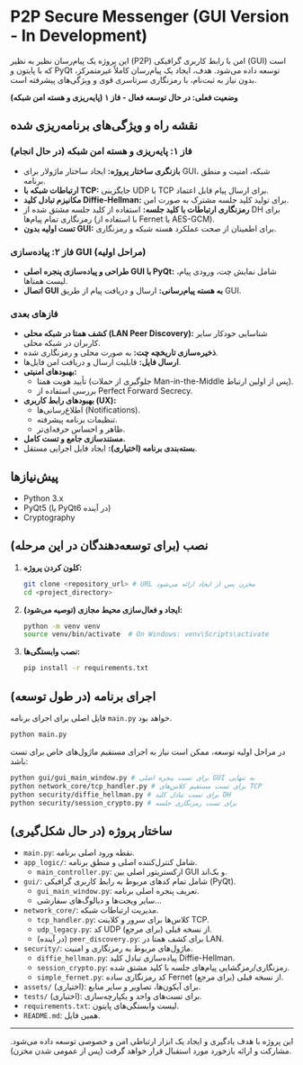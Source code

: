 # P2P Secure Messenger (GUI Version - In Development)

این پروژه یک پیام‌رسان نظیر به نظیر (P2P) امن با رابط کاربری گرافیکی (GUI) است که با پایتون و PyQt توسعه داده می‌شود.
هدف، ایجاد یک پیام‌رسان کاملاً غیرمتمرکز، بدون نیاز به ثبت‌نام، با رمزنگاری سرتاسری قوی و ویژگی‌های پیشرفته است.

**وضعیت فعلی: در حال توسعه فعال - فاز ۱ (پایه‌ریزی و هسته امن شبکه)**

## نقشه راه و ویژگی‌های برنامه‌ریزی شده

### فاز ۱: پایه‌ریزی و هسته امن شبکه (در حال انجام)
*   **بازنگری ساختار پروژه:** ایجاد ساختار ماژولار برای GUI، شبکه، امنیت و منطق برنامه.
*   **ارتباطات شبکه با TCP:** جایگزینی UDP با TCP برای ارسال پیام قابل اعتماد.
*   **مکانیزم تبادل کلید Diffie-Hellman:** برای تولید کلید جلسه مشترک به صورت امن.
*   **رمزنگاری ارتباطات با کلید جلسه:** استفاده از کلید جلسه مشتق شده از DH برای رمزنگاری تمام پیام‌ها (با استفاده از Fernet یا AES-GCM).
*   **تست اولیه بدون GUI:** برای اطمینان از صحت عملکرد هسته شبکه و رمزنگاری.

### فاز ۲: پیاده‌سازی GUI (مراحل اولیه)
*   **طراحی و پیاده‌سازی پنجره اصلی GUI با PyQt:** شامل نمایش چت، ورودی پیام، لیست همتاها.
*   **اتصال GUI به هسته پیام‌رسانی:** ارسال و دریافت پیام از طریق GUI.

### فازهای بعدی
*   **کشف همتا در شبکه محلی (LAN Peer Discovery):** شناسایی خودکار سایر کاربران در شبکه محلی.
*   **ذخیره‌سازی تاریخچه چت:** به صورت محلی و رمزنگاری شده.
*   **ارسال فایل:** قابلیت ارسال و دریافت امن فایل‌ها.
*   **بهبودهای امنیتی:**
    *   تأیید هویت همتا (جلوگیری از حملات Man-in-the-Middle پس از اولین ارتباط).
    *   بررسی استفاده از Perfect Forward Secrecy.
*   **بهبودهای رابط کاربری (UX):**
    *   اطلاع‌رسانی‌ها (Notifications).
    *   تنظیمات برنامه پیشرفته.
    *   ظاهر و احساس حرفه‌ای‌تر.
*   **مستندسازی جامع و تست کامل.**
*   **بسته‌بندی برنامه (اختیاری):** ایجاد فایل اجرایی مستقل.

## پیش‌نیازها

*   Python 3.x
*   PyQt5 (یا PyQt6 در آینده)
*   Cryptography

## نصب (برای توسعه‌دهندگان در این مرحله)

1.  **کلون کردن پروژه:**
    ```bash
    git clone <repository_url> # URL مخزن پس از ایجاد ارائه می‌شود
    cd <project_directory>
    ```
2.  **ایجاد و فعال‌سازی محیط مجازی (توصیه می‌شود):**
    ```bash
    python -m venv venv
    source venv/bin/activate  # On Windows: venv\Scripts\activate
    ```
3.  **نصب وابستگی‌ها:**
    ```bash
    pip install -r requirements.txt
    ```

## اجرای برنامه (در طول توسعه)

فایل اصلی برای اجرای برنامه `main.py` خواهد بود.
```bash
python main.py
```
در مراحل اولیه توسعه، ممکن است نیاز به اجرای مستقیم ماژول‌های خاص برای تست باشد:
```bash
python gui/gui_main_window.py # برای تست پنجره اصلی GUI به تنهایی
python network_core/tcp_handler.py # برای تست مستقیم کلاس‌های TCP
python security/diffie_hellman.py # برای تست تبادل کلید DH
python security/session_crypto.py # برای تست رمزنگاری جلسه
```

## ساختار پروژه (در حال شکل‌گیری)

*   `main.py`: نقطه ورود اصلی برنامه.
*   `app_logic/`: شامل کنترل‌کننده اصلی و منطق برنامه.
    *   `main_controller.py`: ارکستریتور اصلی بین GUI و بک‌اند.
*   `gui/`: شامل تمام کدهای مربوط به رابط کاربری گرافیکی (PyQt).
    *   `gui_main_window.py`: تعریف پنجره اصلی برنامه.
    *   سایر ویجت‌ها و دیالوگ‌های سفارشی...
*   `network_core/`: مدیریت ارتباطات شبکه.
    *   `tcp_handler.py`: کلاس‌ها برای سرور و کلاینت TCP.
    *   `udp_legacy.py`: کد UDP از نسخه قبلی (برای مرجع).
    *   (در آینده) `peer_discovery.py`: برای کشف همتا در LAN.
*   `security/`: ماژول‌های مربوط به رمزنگاری و امنیت.
    *   `diffie_hellman.py`: پیاده‌سازی تبادل کلید Diffie-Hellman.
    *   `session_crypto.py`: رمزنگاری/رمزگشایی پیام‌های جلسه با کلید مشتق شده.
    *   `simple_fernet.py`: کد رمزنگاری ساده Fernet از نسخه قبلی (برای مرجع).
*   `assets/` (اختیاری): برای آیکون‌ها، تصاویر و سایر منابع.
*   `tests/` (اختیاری): برای تست‌های واحد و یکپارچه‌سازی.
*   `requirements.txt`: لیست وابستگی‌های پایتون.
*   `README.md`: همین فایل.

---
این پروژه با هدف یادگیری و ایجاد یک ابزار ارتباطی امن و خصوصی توسعه داده می‌شود.
مشارکت و ارائه بازخورد مورد استقبال قرار خواهد گرفت (پس از عمومی شدن مخزن).
